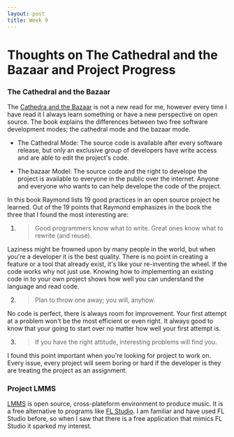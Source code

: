 ```yaml
---
layout: post
title: Week 9
---
```


# Thoughts on The Cathedral and the Bazaar and Project Progress

### The Cathedral and the Bazaar

The [Cathedra and the Bazaar](http://www.catb.org/~esr/writings/cathedral-bazaar/cathedral-bazaar/index.html) is not a new read for me, however every time I have read it I always learn something or have a new perspective on open source. The book explains the differences between two free software development modes; the cathedral mode and the bazaar mode. 

* The Cathedral Mode: The source code is available after every software release, but only an exclusive group of developers have write access and are able to edit the project's code.

* The bazaar Model: The source code and the right to develope the project is available to everyone in the public over the internet. Anyone and everyone who wants to can help develope the code of the project.

In this book Raymond lists 19 good practices in an open source project he learned.  Out of the 19 points that Raymond emphasizes in the book the three that I found the most interesting are: 

1. > Good programmers know what to write. Great ones know what to rewrite (and reuse).

Laziness might be frowned upon by many people in the world, but when you're a developer it is the best quality. There is no point in creating a feature or a tool that already exist, it's like your re-inventing the wheel. If the code works why not just use. Knowing how to implementing an existing code in to your own project shows how well you can understand the language and read code.

2. > Plan to throw one away; you will, anyhow.

No code is perfect, there is always room for improvement. Your first attempt at a problem won't be the most efficient or even right. It always good to know that your going to start over no matter how well your first attempt is. 

3. > If you have the right attitude, interesting problems will find you.

I found this point important when you're looking for project to work on. Every issue, every project will seem boring or hard if the developer is they are treating the project as an assignment.

### Project LMMS

[LMMS](https://github.com/LMMS/lmms) is open source, cross-plateform environment to produce music. It is a free alternative to programs like [FL Studio](https://www.image-line.com/flstudio/). I am familiar and have used FL Studio before, so when I saw that there is a free application that mimics FL Studio it sparked my interest. 
